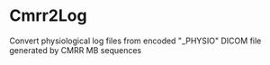 # Cmrr2Log

Convert  physiological log files from encoded "_PHYSIO" DICOM file generated by CMRR MB sequences

